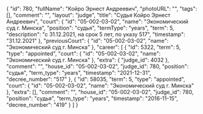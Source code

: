 {
    "id": 780,
    "fullName": "Койро Эрнест Андреевич",
    "photoURL": "",
    "tags": [],
    "comment": "",
    "layout": "judge",
    "title": "Судья Койро Эрнест Андреевич",
    "court": {
        "id": "05-002-03-02",
        "name": "Экономический суд г. Минска",
        "position": "судья",
        "termType": "years",
        "term": 5,
        "description": "c 31.12.2021, на срок 5 лет, по указу 517",
        "timestamp": "31.12.2021"
    },
    "previousCourt": {
        "id": "05-002-03-02",
        "name": "Экономический суд г. Минска"
    },
    "career": [
        {
            "id": 5322,
            "term": 5,
            "type": "appointed",
            "court": {
                "id": "05-002-03-02",
                "name": "Экономический суд г. Минска"
            },
            "extra": {
                "judge_id": 4032
            },
            "comment": "",
            "house_id": "05-002-03-02",
            "judge_id": 780,
            "position": "судья",
            "term_type": "years",
            "timestamp": "2021-12-31",
            "decree_number": "517"
        },
        {
            "id": 58035,
            "term": 5,
            "type": "appointed",
            "court": {
                "id": "05-002-03-02",
                "name": "Экономический суд г. Минска"
            },
            "extra": [],
            "comment": "",
            "house_id": "05-002-03-02",
            "judge_id": 780,
            "position": "судья",
            "term_type": "years",
            "timestamp": "2016-11-15",
            "decree_number": "419"
        }
    ]
}